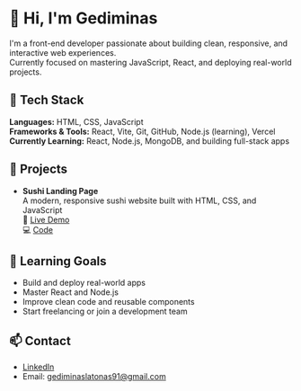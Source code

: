 # 👋 Hi, I'm Gediminas

I'm a front-end developer passionate about building clean, responsive, and interactive web experiences.  
Currently focused on mastering JavaScript, React, and deploying real-world projects.

## 🔧 Tech Stack

**Languages:** HTML, CSS, JavaScript  
**Frameworks & Tools:** React, Vite, Git, GitHub, Node.js (learning), Vercel  
**Currently Learning:** React, Node.js, MongoDB, and building full-stack apps


## 🚀 Projects

- **Sushi Landing Page**  
  A modern, responsive sushi website built with HTML, CSS, and JavaScript  
  🔗 [Live Demo](sushi-puce-chi.vercel.app)  
  💻 [Code](https://github.com/Gediminas91/sushi)


## 🎯 Learning Goals

- Build and deploy real-world apps
- Master React and Node.js
- Improve clean code and reusable components
- Start freelancing or join a development team

## 📫 Contact

- [LinkedIn](https://www.linkedin.com/in/gediminas91)
- Email: gediminaslatonas91@gmail.com
